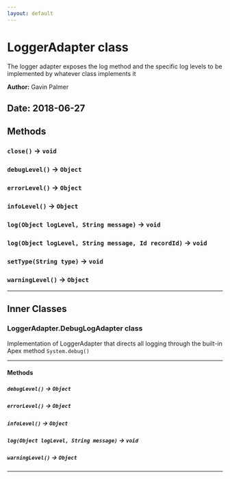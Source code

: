 ```yaml
---
layout: default
---
```

# LoggerAdapter class

The logger adapter exposes the log method and the specific log levels to be implemented by whatever class implements it


**Author:** Gavin Palmer

**Date:** 2018-06-27
---
## Methods
### `close()` → `void`
### `debugLevel()` → `Object`
### `errorLevel()` → `Object`
### `infoLevel()` → `Object`
### `log(Object logLevel, String message)` → `void`
### `log(Object logLevel, String message, Id recordId)` → `void`
### `setType(String type)` → `void`
### `warningLevel()` → `Object`
---
## Inner Classes

### LoggerAdapter.DebugLogAdapter class

 Implementation of LoggerAdapter that directs all logging through the built-in Apex method <code>System.debug()</code>

---
#### Methods
##### `debugLevel()` → `Object`
##### `errorLevel()` → `Object`
##### `infoLevel()` → `Object`
##### `log(Object logLevel, String message)` → `void`
##### `warningLevel()` → `Object`
---
